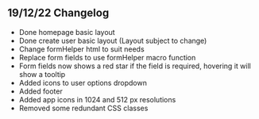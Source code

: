 ## 19/12/22 Changelog
- Done homepage basic layout
- Done create user basic layout (Layout subject to change)
- Change formHelper html to suit needs
- Replace form fields to use formHelper macro function
- Form fields now shows a red star if the field is required, hovering it will show a tooltip
- Added icons to user options dropdown
- Added footer
- Added app icons in 1024 and 512 px resolutions
- Removed some redundant CSS classes